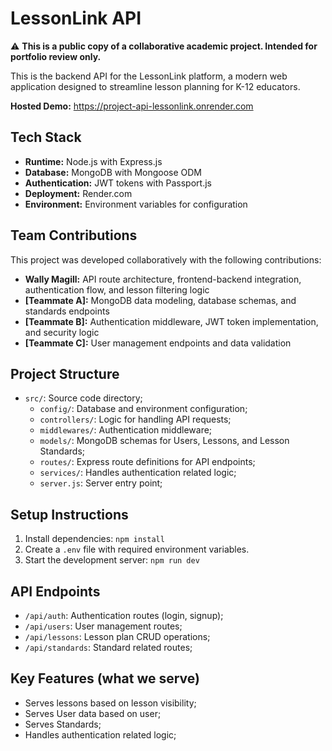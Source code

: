 # LessonLink API

⚠️ **This is a public copy of a collaborative academic project. Intended for portfolio review only.**

This is the backend API for the LessonLink platform, a modern web application designed to streamline lesson planning for K-12 educators.

**Hosted Demo:** https://project-api-lessonlink.onrender.com

## Tech Stack
- **Runtime:** Node.js with Express.js
- **Database:** MongoDB with Mongoose ODM
- **Authentication:** JWT tokens with Passport.js
- **Deployment:** Render.com
- **Environment:** Environment variables for configuration

## Team Contributions

This project was developed collaboratively with the following contributions:

- **Wally Magill:** API route architecture, frontend-backend integration, authentication flow, and lesson filtering logic
- **[Teammate A]:** MongoDB data modeling, database schemas, and standards endpoints
- **[Teammate B]:** Authentication middleware, JWT token implementation, and security logic
- **[Teammate C]:** User management endpoints and data validation

## Project Structure
- `src/`: Source code directory;
    - `config/`: Database and environment configuration;
    - `controllers/`: Logic for handling API requests;
    - `middlewares/`: Authentication middleware;
    - `models/`: MongoDB schemas for Users, Lessons, and Lesson Standards;
    - `routes/`: Express route definitions for API endpoints;
    - `services/`: Handles authentication related logic;
    - `server.js`: Server entry point;

## Setup Instructions

1. Install dependencies: `npm install`
2. Create a `.env` file with required environment variables.
3. Start the development server: `npm run dev`

## API Endpoints

- `/api/auth`: Authentication routes (login, signup);
- `/api/users`: User management routes;
- `/api/lessons`: Lesson plan CRUD operations;
- `/api/standards`: Standard related routes;

## Key Features (what we serve)
- Serves lessons based on lesson visibility;
- Serves User data based on user;
- Serves Standards;
- Handles authentication related logic;
